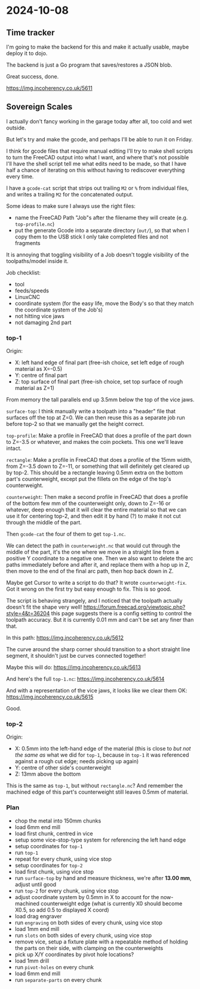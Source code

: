 # 2024-10-08

## Time tracker

I'm going to make the backend for this and make it actually usable, maybe deploy it to dojo.

The backend is just a Go program that saves/restores a JSON blob.

Great success, done.

https://img.incoherency.co.uk/5611

## Sovereign Scales

I actually don't fancy working in the garage today after all, too cold and wet outside.

But let's try and make the gcode, and perhaps I'll be able to run it on Friday.

I think for gcode files that require manual editing I'll try to make shell scripts to turn the FreeCAD output
into what I want, and where that's not possible I'll have the shell script tell me what edits need to be made, so that
I have half a chance of iterating on this without having to rediscover everything every time.

I have a `gcode-cat` script that strips out trailing `M2` or `%` from individual files, and writes a trailing `M2` for
the concatenated output.

Some ideas to make sure I always use the right files:

 * name the FreeCAD Path "Job"s after the filename they will create (e.g. `top-profile.nc`)
 * put the generate Gcode into a separate directory (`out/`), so that when I copy them to the USB stick I only take completed files and not fragments

It is annoying that toggling visibility of a Job doesn't toggle visibility of the toolpaths/model inside it.

Job checklist:

 * tool
 * feeds/speeds
 * LinuxCNC
 * coordinate system (for the easy life, move the Body's so that they match the coordinate system of the Job's)
 * not hitting vice jaws
 * not damaging 2nd part

### top-1

Origin:

 * X: left hand edge of final part (free-ish choice, set left edge of rough material as X=-0.5)
 * Y: centre of final part
 * Z: top surface of final part (free-ish choice, set top surface of rough material as Z=1)

From memory the tall parallels end up 3.5mm below the top of the vice jaws.

`surface-top`: I think manually write a toolpath into a "header" file that surfaces off the top at Z=0. We can then reuse
this as a separate job run before top-2 so that we manually get the height correct.

`top-profile`: Make a profile in FreeCAD that does a profile of the part down to Z=-3.5 or whatever, and makes
the coin pockets. This one we'll leave intact.

`rectangle`: Make a profile in FreeCAD that does a profile of the 15mm width, from Z=-3.5 down to Z=-11, or something that will definitely
get cleared up by top-2. This should be a rectangle leaving 0.5mm extra on the bottom part's counterweight, except put the fillets on the edge of the top's counterweight.

`counterweight`: Then make a second profile in FreeCAD that does a profile of the bottom few mm of the counterweight only, down to Z=-16 or whatever,
deep enough that it will clear the entire material so that we can use it for centering top-2,
and then edit it by hand (?) to make it not cut through the middle of the part.

Then `gcode-cat` the four of them to get `top-1.nc`.

We can detect the path in `counterweight.nc` that would cut through the middle of the part, it's the one where
we move in a straight line from a positive Y coordinate to a negative one. Then we also want to delete the arc paths immediately
before and after it, and replace them with a hop up in Z, then move to the end of the final arc path, then hop
back down in Z.

Maybe get Cursor to write a script to do that? It wrote `counterweight-fix`. Got it wrong on the first try but easy
enough to fix. This is so good.

The script is behaving strangely, and I noticed that the toolpath actually doesn't fit the shape very well!
https://forum.freecad.org/viewtopic.php?style=4&t=36204 this page suggests there is a config setting to control the
toolpath accuracy. But it is currently 0.01 mm and can't be set any finer than that.

In this path: https://img.incoherency.co.uk/5612

The curve around the sharp corner should transition to a short straight line segment, it shouldn't just
be curves connected together!

Maybe this will do: https://img.incoherency.co.uk/5613

And here's the full `top-1.nc`: https://img.incoherency.co.uk/5614

And with a representation of the vice jaws, it looks like we clear them OK: https://img.incoherency.co.uk/5615

Good.

### top-2

Origin:

 * X: 0.5mm into the left-hand edge of the material (this is close to *but not the same as* what we did for `top-1`, because in `top-1` it was referenced against a rough cut edge; needs picking up again)
 * Y: centre of other side's counterweight
 * Z: 13mm above the bottom

This is the same as `top-1`, but without `rectangle.nc`? And remember the machined edge of this part's counterweight still leaves 0.5mm of material.

### Plan

 * chop the metal into 150mm chunks
 * load 6mm end mill
 * load first chunk, centred in vice
 * setup some vice-stop-type system for referencing the left hand edge
 * setup coordinates for `top-1`
 * run `top-1`
 * repeat for every chunk, using vice stop
 * setup coordinates for `top-2`
 * load first chunk, using vice stop
 * run `surface-top` by hand and measure thickness, we're after **13.00 mm**, adjust until good
 * run `top-2` for every chunk, using vice stop
 * adjust coordinate system by 0.5mm in X to account for the now-machined counterweight edge (what is currently X0 should become X0.5, so add 0.5 to displayed X coord)
 * load drag engraver
 * run `engraving` on both sides of every chunk, using vice stop
 * load 1mm end mill
 * run `slots` on both sides of every chunk, using vice stop
 * remove vice, setup a fixture plate with a repeatable method of holding the parts on their side, with clamping on the counterweights
 * pick up X/Y coordinates by pivot hole locations?
 * load 1mm drill
 * run `pivot-holes` on every chunk
 * load 6mm end mill
 * run `separate-parts` on every chunk
